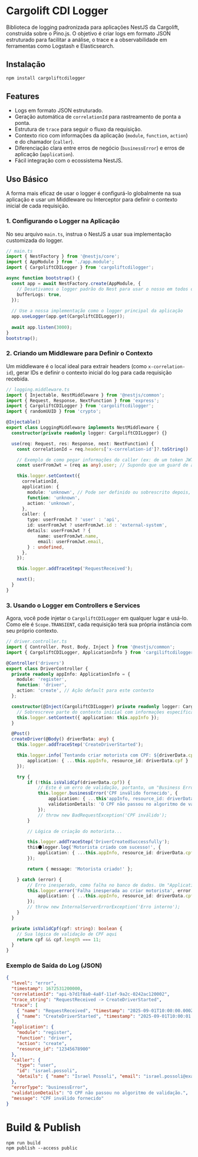 # Cargolift CDI Logger

Biblioteca de logging padronizada para aplicações NestJS da Cargolift, construída sobre o Pino.js. O objetivo é criar logs em formato JSON estruturado para facilitar a análise, o trace e a observabilidade em ferramentas como Logstash e Elasticsearch.

## Instalação

```bash
npm install cargoliftcdilogger
```

## Features

-   Logs em formato JSON estruturado.
-   Geração automática de `correlationId` para rastreamento de ponta a ponta.
-   Estrutura de `trace` para seguir o fluxo da requisição.
-   Contexto rico com informações da aplicação (`module`, `function`, `action`) e do chamador (`caller`).
-   Diferenciação clara entre erros de negócio (`businessError`) e erros de aplicação (`application`).
-   Fácil integração com o ecossistema NestJS.

## Uso Básico

A forma mais eficaz de usar o logger é configurá-lo globalmente na sua aplicação e usar um Middleware ou Interceptor para definir o contexto inicial de cada requisição.

### 1. Configurando o Logger na Aplicação

No seu arquivo `main.ts`, instrua o NestJS a usar sua implementação customizada do logger.

```typescript
// main.ts
import { NestFactory } from '@nestjs/core';
import { AppModule } from './app.module';
import { CargoliftCDILogger } from 'cargoliftcdilogger';

async function bootstrap() {
  const app = await NestFactory.create(AppModule, {
    // Desativamos o logger padrão do Nest para usar o nosso em todos os lugares
    bufferLogs: true, 
  });
  
  // Use a nossa implementação como o logger principal da aplicação
  app.useLogger(app.get(CargoliftCDILogger));
  
  await app.listen(3000);
}
bootstrap();
```

### 2. Criando um Middleware para Definir o Contexto

Um middleware é o local ideal para extrair headers (como `x-correlation-id`), gerar IDs e definir o contexto inicial do log para cada requisição recebida.

```typescript
// logging.middleware.ts
import { Injectable, NestMiddleware } from '@nestjs/common';
import { Request, Response, NextFunction } from 'express';
import { CargoliftCDILogger } from 'cargoliftcdilogger';
import { randomUUID } from 'crypto';

@Injectable()
export class LoggingMiddleware implements NestMiddleware {
  constructor(private readonly logger: CargoliftCDILogger) {}

  use(req: Request, res: Response, next: NextFunction) {
    const correlationId = req.headers['x-correlation-id']?.toString() || `api-${randomUUID()}`;

    // Exemplo de como pegar informações do caller (ex: de um token JWT decodificado)
    const userFromJwt = (req as any).user; // Supondo que um guard de autenticação já populou isso

    this.logger.setContext({
      correlationId,
      application: {
        module: 'unknown', // Pode ser definido ou sobrescrito depois, no controller/service
        function: 'unknown',
        action: 'unknown',
      },
      caller: {
        type: userFromJwt ? 'user' : 'api',
        id: userFromJwt ? userFromJwt.id : 'external-system',
        details: userFromJwt ? {
            name: userFromJwt.name,
            email: userFromJwt.email,
        } : undefined,
      },
    });

    this.logger.addTraceStep('RequestReceived');

    next();
  }
}
```

### 3. Usando o Logger em Controllers e Services

Agora, você pode injetar o `CargoliftCDILogger` em qualquer lugar e usá-lo. Como ele é `Scope.TRANSIENT`, cada requisição terá sua própria instância com seu próprio contexto.

```typescript
// driver.controller.ts
import { Controller, Post, Body, Inject } from '@nestjs/common';
import { CargoliftCDILogger, ApplicationInfo } from 'cargiliftcdilogger';

@Controller('drivers')
export class DriverController {
  private readonly appInfo: ApplicationInfo = {
    module: 'register',
    function: 'driver',
    action: 'create', // Ação default para este contexto
  };

  constructor(@Inject(CargoliftCDILogger) private readonly logger: CargoliftCDILogger) {
    // Sobrescreve parte do contexto inicial com informações específicas deste controller
    this.logger.setContext({ application: this.appInfo });
  }

  @Post()
  createDriver(@Body() driverData: any) {
    this.logger.addTraceStep('CreateDriverStarted');

    this.logger.info(`Tentando criar motorista com CPF: ${driverData.cpf}`, {
        application: { ...this.appInfo, resource_id: driverData.cpf }
    });

    try {
        if (!this.isValidCpf(driverData.cpf)) {
            // Este é um erro de validação, portanto, um "Business Error"
            this.logger.businessError('CPF inválido fornecido', {
                application: { ...this'appInfo, resource_id: driverData.cpf },
                validationDetails: 'O CPF não passou no algoritmo de validação.'
            });
            // throw new BadRequestException('CPF inválido');
        }

        // Lógica de criação do motorista...

        this.logger.addTraceStep('DriverCreatedSuccessfully');
        this⚫logger.log('Motorista criado com sucesso!', {
            application: { ...this.appInfo, resource_id: driverData.cpf }
        });

        return { message: 'Motorista criado!' };

    } catch (error) {
        // Erro inesperado, como falha no banco de dados. Um "Application Error"
        this.logger.error('Falha inesperada ao criar motorista', error.stack, {
            application: { ...this.appInfo, resource_id: driverData.cpf }
        });
        // throw new InternalServerErrorException('Erro interno');
    }
  }

  private isValidCpf(cpf: string): boolean {
    // Sua lógica de validação de CPF aqui
    return cpf && cpf.length === 11;
  }
}
```

### Exemplo de Saída do Log (JSON)

```json
{
  "level": "error",
  "timestamp": 1672531200000,
  "correlationId": "api-b7d1f8a0-4a8f-11ef-9a2c-0242ac120002",
  "trace_string": "RequestReceived -> CreateDriverStarted",
  "trace": [
    { "name": "RequestReceived", "timestamp": "2025-09-01T10:00:00.000Z" },
    { "name": "CreateDriverStarted", "timestamp": "2025-09-01T10:00:01.123Z" }
  ],
  "application": {
    "module": "register",
    "function": "driver",
    "action": "create",
    "resource_id": "12345678900"
  },
  "caller": {
    "type": "user",
    "id": "israel.possoli",
    "details": { "name": "Israel Possoli", "email": "israel.possoli@example.com" }
  },
  "errorType": "businessError",
  "validationDetails": "O CPF não passou no algoritmo de validação.",
  "message": "CPF inválido fornecido"
}

```


# Build & Publish
```
npm run build
npm publish --access public
```
